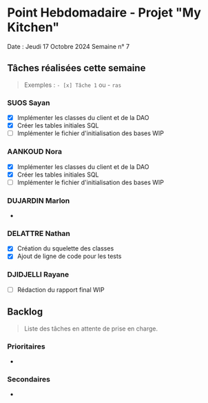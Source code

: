 # Point Hebdomadaire - Projet "My Kitchen"

Date : Jeudi 17 Octobre 2024
Semaine n° 7

## Tâches réalisées cette semaine

> Exemples : `- [x] Tâche 1` ou - `ras`

### SUOS Sayan

- [x] Implémenter les classes du client et de la DAO
- [x] Créer les tables initiales SQL
- [ ] Implémenter le fichier d'initialisation des bases WIP

### AANKOUD Nora
- [x] Implémenter les classes du client et de la DAO
- [x] Créer les tables initiales SQL
- [ ] Implémenter le fichier d'initialisation des bases WIP

### DUJARDIN Marlon

-

### DELATTRE Nathan

- [X] Création du squelette des classes
- [X] Ajout de ligne de code pour les tests

### DJIDJELLI Rayane

- [ ] Rédaction du rapport final WIP

## Backlog

> Liste des tâches en attente de prise en charge.

### Prioritaires

-

### Secondaires

-
